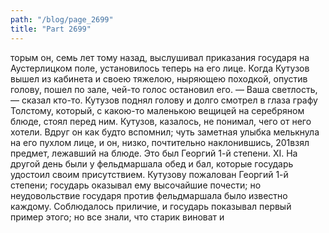 ```yaml
---
path: "/blog/page_2699"
title: "Part 2699"
---
```


торым он, семь лет тому назад, выслушивал приказания государя на Аустерлицком поле, установилось теперь на его лице.
Когда Кутузов вышел из кабинета и своею тяжелою, ныряющею походкой, опустив голову, пошел по зале, чей-то голос остановил его.
— Ваша светлость, — сказал кто-то.
Кутузов поднял голову и долго смотрел в глаза графу Толстому, который, с какою-то маленькою вещицей на серебряном блюде, стоял перед ним. Кутузов, казалось, не понимал, чего от него хотели.
Вдруг он как будто вспомнил; чуть заметная улыбка мелькнула на его пухлом лице, и он, низко, почтительно наклонившись, 201взял предмет, лежавший на блюде. Это был Георгий 1-й степени.
XI.
На другой день были у фельдмаршала обед и бал, которые государь удостоил своим присутствием. Кутузову пожалован Георгий 1-й степени; государь оказывал ему высочайшие почести; но неудовольствие государя против фельдмаршала было известно каждому. Соблюдалось приличие, и государь показывал первый пример этого; но все знали, что старик виноват и
